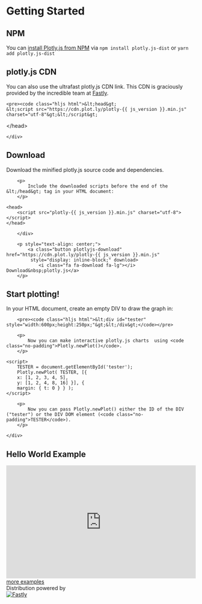 # Getting Started

<section class="section">
        <h2>NPM</h2>
        <div class="content-box">
            <p>
                You can <a href="https://www.npmjs.com/package/plotly.js" target="_blank">install Plotly.js from NPM</a> via <code>npm install plotly.js-dist</code> or <code>yarn add plotly.js-dist</code>
            </p>

</section>

<section class="section">
    <h2 >plotly.js CDN</h2>
    <div class="content-box" >
        <p >
            You can also use the ultrafast plotly.js CDN link. This CDN is graciously provided by the incredible team at <a href="https://fastly.com">Fastly</a>.
        </p>

    <pre><code class="hljs html">&lt;head&gt;
    &lt;script src="https://cdn.plot.ly/plotly-{{ js_version }}.min.js" charset="utf-8"&gt;&lt;/script&gt;
&lt;/head&gt;</code></pre>

    </div>
</section>

<section class="section">
    <h2>Download</h2>
    <div class="content-box">
        <p>
            Download the minified plotly.js source code and dependencies.
        </p>

        <p>
            Include the downloaded scripts before the end of the &lt;/head&gt; tag in your HTML document:
        </p>

<pre><code class="hljs html">&lt;head&gt;
	&lt;script src="plotly-{{ js_version }}.min.js" charset="utf-8"&gt;&lt;/script&gt;
&lt;/head&gt;
</code></pre>

        </div>

        <p style="text-align: center;">
  			<a class="button plotlyjs-download" href="https://cdn.plot.ly/plotly-{{ js_version }}.min.js"
  			 style="display: inline-block;" download>
				<i class="fa fa-download fa-lg"></i> Download&nbsp;plotly.js</a>
		</p>

</section>

<section class="section">
    <h2 >Start plotting!</h2>
    <div class="content-box">
        <p>
            In your HTML document, create an empty DIV to draw the graph in:
        </p>

        <pre><code class="hljs html">&lt;div id="tester" style="width:600px;height:250px;"&gt;&lt;/div&gt;</code></pre>

        <p>
            Now you can make interactive plotly.js charts  using <code class="no-padding">Plotly.newPlot()</code>.
        </p>
<pre><code class="hljs javascript">&lt;script&gt;
	TESTER = document.getElementById('tester');
	Plotly.newPlot( TESTER, [{
	x: [1, 2, 3, 4, 5],
	y: [1, 2, 4, 8, 16] }], {
	margin: { t: 0 } } );
&lt;/script&gt;</code></pre>

        <p>
            Now you can pass Plotly.newPlot() either the ID of the DIV ("tester") or the DIV DOM element (<code class="no-padding">TESTER</code>).
        </p>

    </div>
</section>

<section class="section">
    <h2>Hello World Example</h2>
    <div class="content-box">
        <iframe width="100%" height="300" src="https://codepen.io/plotly/embed/PPVeer/?theme-id=15263&default-tab=result" allowfullscreen="allowfullscreen" allowfullscreen="allowfullscreen" frameborder="0"></iframe>
    </div>
</section>

<div class="row centered btnrow">
	<a href="/javascript/" class="button no_underline more-examples">more examples</a>
</div>

<section class="sponsor--wrap">
    <div class="sponsor--desc">Distribution powered by</div>
    <div class="sponsor--title">
        <a target="_blank" href="https://www.fastly.com/open-source">
            <img src="https://www.fastly.com/sites/default/files/fastly_logo.png" alt="Fastly">
        </a>
    </div>
</section>
